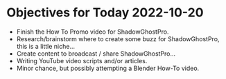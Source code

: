 # Objectives for Today 2022-10-20

- Finish the How To Promo video for ShadowGhostPro.
- Research/brainstorm where to create some buzz for ShadowGhostPro, this is a little niche...
- Create content to broadcast / share ShadowGhostPro...
- Writing YouTube video scripts and/or articles.
- Minor chance, but possibly attempting a Blender How-To video.
